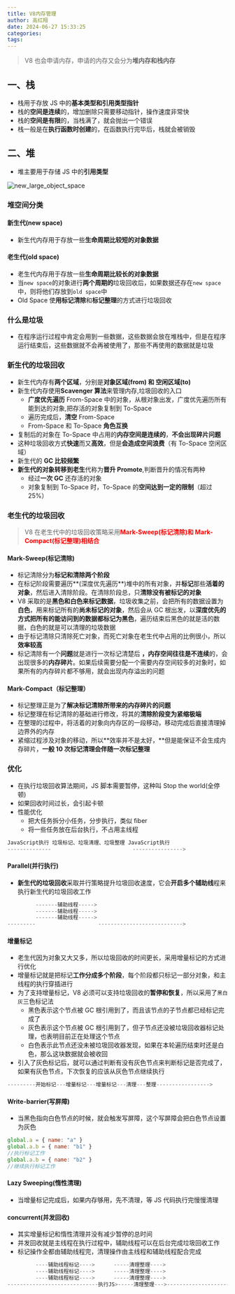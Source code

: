 ```yaml
---
title: V8内存管理
author: 高红翔
date: 2024-06-27 15:33:25
categories:
tags:
---
```


> V8 也会申请内存，申请的内存又会分为**堆内存和栈内存**

## 一、栈

- 栈用于存放 JS 中的**基本类型和引用类型指针**
- 栈的**空间是连续**的，增加删除只需要移动指针，操作速度非常快
- 栈的**空间是有限**的，当栈满了，就会抛出一个错误
- 栈一般是在**执行函数时创建**的，在函数执行完毕后，栈就会被销毁

## 二、堆

- 堆主要用于存储 JS 中的**引用类型**

![new_large_object_space](https://static.zhufengpeixun.com/dui_de_nei_cun_fen_pei_1639157736483.jpg)

### 堆空间分类

#### 新生代(new space)

- 新生代内存用于存放一些**生命周期比较短的对象数据**

#### 老生代(old space)

- 老生代内存用于存放一些**生命周期比较长的对象数据**
- 当`new space`的对象进行**两个周期的**垃圾回收后，如果数据还存在`new space`中，则将他们存放到`old space`中
- Old Space 使**用标记清除**和**标记整理**的方式进行垃圾回收

### 什么是垃圾

- 在程序运行过程中肯定会用到一些数据，这些数据会放在堆栈中，但是在程序运行结束后，这些数据就不会再被使用了，那些不再使用的数据就是垃圾

### 新生代的垃圾回收

- 新生代内存有**两个区域**，分别是**对象区域(from) 和 空闲区域(to)**
- 新生代内存使用**Scavenger 算法**来管理内存,垃圾回收的入口
  - **广度优先遍历** From-Space 中的对象，从根对象出发，广度优先遍历所有能到达的对象,把存活的对象复制到 To-Space
  - 遍历完成后，**清空** From-Space
  - From-Space 和 To-Space **角色互换**
- 复制后的对象在 To-Space 中占用的**内存空间是连续的**，**不会出现碎片问题**
- 这种垃圾回收方式**快速**而又**高效**，但是**会造成空间浪费**（有 To-Space 空闲区域）
- 新生代的 **GC 比较频繁**
- **新生代的对象转移到老生**代称为**晋升 Promote**,判断晋升的情况有两种
  - 经过**一次 GC** 还存活的对象
  - 对象复制到 To-Space 时，To-Space 的**空间达到一定的限制**（超过 25%）

### 老生代的垃圾回收

> V8 在老生代中的垃圾回收策略采用<a style="color:red">**Mark-Sweep(标记清除)和 Mark-Compact(标记整理)相结合**</a>

#### Mark-Sweep(标记清除)

- 标记清除分为**标记和清除两个阶段**
- 在标记阶段需要遍历**(深度优先遍历**)堆中的所有对象，并**标记**那些**活着的对象**，然后进入清除阶段。在清除阶段总，只**清除没有被标记的对象**
- V8 采取的是**黑色和白色来标记数据**，垃圾收集之前，会把所有的数据设置为**白色**，用来标记所有的**尚未标记的对象**，然后会从 GC 根出发，以**深度优先的方式把所有的能访问到的数据都标记为黑色**，遍历结束后黑色的就是活的数据，白色的就是可以清理的垃圾数据
- 由于标记清除只清除死亡对象，而死亡对象在老生代中占用的比例很小，所以**效率较高**
- 标记清除有一个**问题**就是进行一次标记清楚后 **，内存空间往往是不连续**的，会出现很多的**内存碎片**。如果后续需要分配一个需要内存空间较多的对象时，如果所有的内存碎片都不够用，就会出现内存溢出的问题

#### Mark-Compact（标记整理）

- 标记整理正是为了**解决标记清除所带来的内存碎片的问题**
- 标记整理在标记清除的基础进行修改，将其的**清除阶段变为紧缩极端**
- 在整理的过程中，将活着的对象向内存区的一段移动，移动完成后直接清理掉边界外的内存
- 紧缩过程涉及对象的移动，所以**效率并不是太好，**但是能保证不会生成内存碎片，**一般 10 次标记清理会伴随一次标记整理**

### 优化

- 在执行垃圾回收算法期间，JS 脚本需要暂停，这种叫 Stop the world(全停顿)
- 如果回收时间过长，会引起卡顿
- 性能优化
  - 把大任务拆分小任务，分步执行，类似 fiber
  - 将一些任务放在后台执行，不占用主线程

```js
JavaScript执行 垃圾标记、垃圾清理、垃圾整理 JavaScript执行
--------------                          ---------------->
```

#### Parallel(并行执行)

- **新生代的垃圾回收**采取并行策略提升垃圾回收速度，它会**开启多个辅助线**程来执行新生代的垃圾回收工作

```js
         -------辅助线程----->
         -------辅助线程----->
         -------辅助线程----->
---------                    --------------------------->
```

#### 增量标记

- 老生代因为对象又大又多，所以垃圾回收的时间更长，采用增量标记的方式进行优化
- 增量标记就是把标记**工作分成多个阶段**，每个阶段都只标记一部分对象，和主线程的执行穿插进行
- 为了支持增量标记，V8 必须可以支持垃圾回收的**暂停和恢复**，所以采用了`黑白灰`三色标记法
  - 黑色表示这个节点被 GC 根引用到了，而且该节点的子节点都已经标记完成了
  - 灰色表示这个节点被 GC 根引用到了，但子节点还没被垃圾回收器标记处理，也表明目前正在处理这个节点
  - 白色表示此节点还没未被垃圾回收器发现，如果在本轮遍历结束时还是白色，那么这块数据就会被收回
- 引入了灰色标记后，就可以通过判断有没有灰色节点来判断标记是否完成了，如果有灰色节点，下次恢复的应该从灰色节点继续执行

```js
---------开始标记---增量标记---增量标记---清理---整理----------------->
```

#### Write-barrier(写屏障)

- 当黑色指向白色节点的时候，就会触发写屏障，这个写屏障会把白色节点设置为灰色

```js
global.a = { name: "a" }
global.a.b = { name: "b1" }
//执行标记工作
global.a.b = { name: "b2" }
//继续执行标记工作
```

#### Lazy Sweeping(惰性清理)

- 当增量标记完成后，如果内存够用，先不清理，等 JS 代码执行完慢慢清理

#### concurrent(并发回收)

- 其实增量标记和惰性清理并没有减少暂停的总时间
- 并发回收就是主线程在执行过程中，辅助线程可以在后台完成垃圾回收工作
- 标记操作全都由辅助线程完，清理操作由主线程和辅助线程配合完成

```js
         ----辅助线程标记---->      -----清理整理---->
         ----辅助线程标记---->      -----清理整理---->
         ----辅助线程标记---->      -----清理整理---->
-----------------------------执行JS>-----清理整理--->--------------------------->
```
